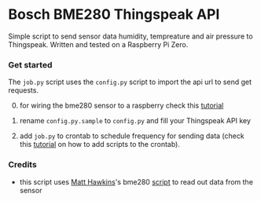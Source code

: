 # Bosch BME280 Thingspeak API 

Simple script to send sensor data humidity, tempreature and air pressure to Thingspeak.
Written and tested on a Raspberry Pi Zero.

### Get started

The `job.py` script uses the `config.py` script to import the api url to send get requests.

0. for wiring the bme280 sensor to a raspberry check this [tutorial](
https://app.getpocket.com/read/1364761076)

1. rename `config.py.sample` to `config.py` and fill your Thingspeak API key

2. add `job.py` to crontab to schedule frequency for sending data (check this [tutorial](https://www.raspberrypi.org/documentation/linux/usage/cron.md) on how to add scripts to the crontab).

### Credits

 - this script uses [Matt Hawkins](https://bitbucket.org/%7B18a352f1-8fe1-4b70-9e9c-cd29f663fafc%7D/)'s bme280 [script](  
https://bitbucket.org/MattHawkinsUK/rpispy-misc/raw/master/python/bme280.py) to read out data from the sensor


